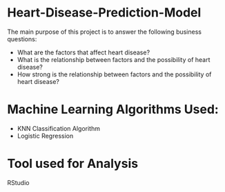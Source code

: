 # Heart-Disease-Prediction-Model
The main purpose of this project is to answer the following business questions:
- What are the factors that affect heart disease?
- What is the relationship between factors and the possibility of heart disease?
- How strong is the relationship between factors and the possibility of heart disease?

# Machine Learning Algorithms Used:
- KNN Classification Algorithm
- Logistic Regression

# Tool used for Analysis
RStudio

